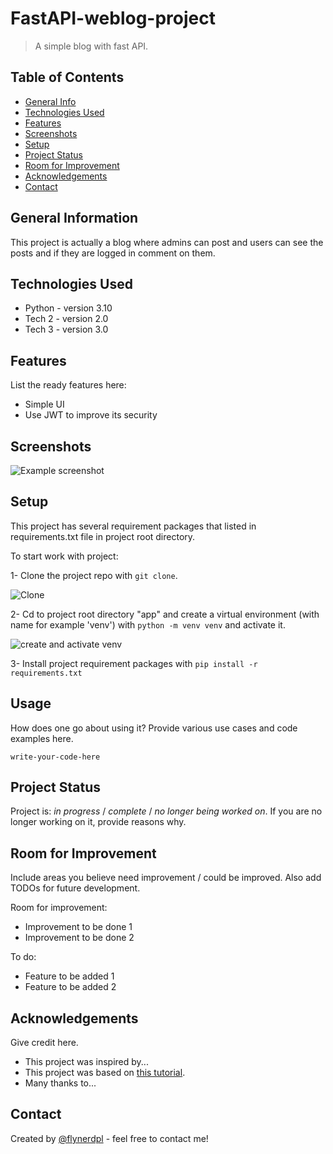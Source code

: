 # FastAPI-weblog-project

> A simple blog with fast API.

## Table of Contents
* [General Info](#general-information)
* [Technologies Used](#technologies-used)
* [Features](#features)
* [Screenshots](#screenshots)
* [Setup](#setup)
* [Project Status](#project-status)
* [Room for Improvement](#room-for-improvement)
* [Acknowledgements](#acknowledgements)
* [Contact](#contact)


## General Information
This project is actually a blog where admins can post and users can see the posts and if they are logged in comment on them.


## Technologies Used
- Python - version 3.10
- Tech 2 - version 2.0
- Tech 3 - version 3.0


## Features
List the ready features here:
- Simple UI
- Use JWT to improve its security


## Screenshots
![Example screenshot](./img/screenshot.png)
<!-- If you have screenshots you'd like to share, include them here. -->


## Setup
This project has several requirement packages that listed in requirements.txt file in project root directory.  

To start work with project:  

1- Clone the project repo with `git clone`.

![Clone](https://github.com/Smrazavi1991/FastAPI-weblog-project/assets/121284960/897252c0-7ca2-41d2-9b28-1e1fd6c38fe7)

2- Cd to project root directory "app" and create a virtual environment (with name for example 'venv') with `python -m venv venv` and activate it.

![create and activate venv](https://github.com/Smrazavi1991/FastAPI-weblog-project/assets/121284960/061c2bd0-c94f-4298-9f79-f001c00bdd5e)

3-  Install project requirement packages with `pip install -r requirements.txt`




## Usage
How does one go about using it?
Provide various use cases and code examples here.

`write-your-code-here`


## Project Status
Project is: _in progress_ / _complete_ / _no longer being worked on_. If you are no longer working on it, provide reasons why.


## Room for Improvement
Include areas you believe need improvement / could be improved. Also add TODOs for future development.

Room for improvement:
- Improvement to be done 1
- Improvement to be done 2

To do:
- Feature to be added 1
- Feature to be added 2


## Acknowledgements
Give credit here.
- This project was inspired by...
- This project was based on [this tutorial](https://www.example.com).
- Many thanks to...


## Contact
Created by [@flynerdpl](https://www.flynerd.pl/) - feel free to contact me!


<!-- Optional -->
<!-- ## License -->
<!-- This project is open source and available under the [... License](). -->

<!-- You don't have to include all sections - just the one's relevant to your project -->
